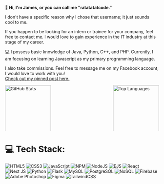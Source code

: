 **👋 Hi, I'm James, or you can call me "ratatatatcode."**

I don't have a specific reason why I chose that username; it just sounds cool to me.

If you happen to be looking for an intern or trainee for your company, feel free to contact me. I would love to gain experience in the IT industry at this stage of my career.

💻 I possess basic knowledge of Java, Python, C++, and PHP. Currently, I am focusing on learning Javascript as my primary programming language.

I also take commissions. Feel free to message me on my Facebook account; I would love to work with you!<br>
[Check out my pinned post here.](https://web.facebook.com/hashtugs)

<div style="display: flex; justify-content: space-between;">
  <img src="https://github-readme-stats.vercel.app/api?username=ratatatatcode&show_icons=true&theme=radical" alt="GitHub Stats" height="150px">
  <img src="https://github-readme-stats.vercel.app/api/top-langs/?username=ratatatatcode&layout=compact&theme=radical" alt="Top Languages" height="150px"">
</div>

# 💻 Tech Stack:  
![HTML5](https://img.shields.io/badge/html5-%23E34F26.svg?style=flat-square&logo=html5&logoColor=white) 
![CSS3](https://img.shields.io/badge/css3-%231572B6.svg?style=flat-square&logo=css3&logoColor=white) 
![JavaScript](https://img.shields.io/badge/javascript-%23323330.svg?style=flat-square&logo=javascript&logoColor=%23F7DF1E) 
![NPM](https://img.shields.io/badge/NPM-%23CB3837.svg?style=flat-square&logo=npm&logoColor=white) 
![NodeJS](https://img.shields.io/badge/node.js-6DA55F?style=flat-square&logo=node.js&logoColor=white) 
![EJS](https://img.shields.io/badge/ejs-%23B4CA65.svg?style=flat-square&logo=ejs&logoColor=black) 
![React](https://img.shields.io/badge/react-%2320232a.svg?style=flat-square&logo=react&logoColor=%2361DAFB) 
![Next JS](https://img.shields.io/badge/Next-black?style=flat-square&logo=next.js&logoColor=white) 
![Python](https://img.shields.io/badge/python-3670A0?style=flat-square&logo=python&logoColor=ffdd54) 
![Flask](https://img.shields.io/badge/flask-%23000.svg?style=flat-square&logo=flask&logoColor=white) 
![MySQL](https://img.shields.io/badge/mysql-4479A1.svg?style=flat-square&logo=mysql&logoColor=white) 
![PostgreSQL](https://img.shields.io/badge/postgresql-%23316192.svg?style=flat-square&logo=postgresql&logoColor=white) 
![NoSQL](https://img.shields.io/badge/NoSQL-%234ea94b.svg?style=flat-square&logo=mongodb&logoColor=white) 
![Firebase](https://img.shields.io/badge/firebase-%23039BE5.svg?style=flat-square&logo=firebase) 
![Adobe Photoshop](https://img.shields.io/badge/adobe%20photoshop-%2331A8FF.svg?style=flat-square&logo=adobe%20photoshop&logoColor=white) 
![Figma](https://img.shields.io/badge/figma-%23F24E1E.svg?style=flat-square&logo=figma&logoColor=white) 
![TailwindCSS](https://img.shields.io/badge/tailwindcss-%2338B2AC.svg?style=flat-square&logo=tailwind-css&logoColor=white) 
